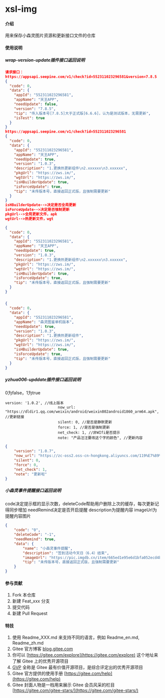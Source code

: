 # xsl-img

#### 介绍
用来保存小森灵图片资源和更新接口文件的仓库

#### 使用说明

##### wrap-version-update插件接口返回说明

```json
请求接口：
https://appsapi.seepine.com/v1/check?id=552311023296581&version=7.8.5
{
  "code": 0,
  "data": {
    "appId": "552311023296581",
    "appName": "天王APP",
    "needUpdate": false,
    "version": "7.8.5",
    "tip": "传入版本号[7.8.5]大于正式版[6.6.6]，认为是测试版本，无需更新",
    "isTest": true
  }
}
https://appsapi.seepine.com/v1/check?id=552311023296581
{
  "code": 0,
  "data": {
    "appId": "552311023296581",
    "appName": "天王APP",
    "needUpdate": true,
    "version": "1.0.3",
    "description": "1.更换热更新组件\n2.xxxxxx\n3.xxxxxx",
    "pkgUrl": "https://zws.im/󠁿󠁡󠁵󠁶󠁱󠁶󠁧",
    "wgtUrl": "https://zws.im/󠁿󠁡󠁵󠁶󠁱󠁶󠁧",
    "isHBuilderUpdate": true,
    "isForceUpdate": true,
    "tip": "未传版本号，直接返回正式版，且强制需要更新"
  }
}
isHBuilderUpdate-->决定是否全局更新
isForceUpdate-->决定是否强制更新
pkgUrl-->全局更新文件，apk
wgtUrl-->热更新文件，wgt
```

```json
{
  "code": 0,
  "data": {
    "appId": "552311023296581",
    "appName": "天王APP",
    "needUpdate": true,
    "version": "1.0.3",
    "description": "1.更换热更新组件\n2.xxxxxx\n3.xxxxxx",
    "pkgUrl": "https://zws.im/󠁿󠁡󠁵󠁶󠁱󠁶󠁧",
    "wgtUrl": "https://zws.im/󠁿󠁡󠁵󠁶󠁱󠁶󠁧",
    "isHBuilderUpdate": true,
    "isForceUpdate": true,
    "tip": "未传版本号，直接返回正式版，且强制需要更新"
  }
}
```

##### 

```json
{
  "code": 0,
  "data": {
    "appId": "552311023296581",
    "appName": "森灵图鉴单机版本",
    "needUpdate": true,
    "version": "1.0.3",
    "description": "1.更换热更新组件",
    "pkgUrl": "https://zws.im/󠁿󠁡󠁵󠁶󠁱󠁶󠁧",
    "wgtUrl": "https://zws.im/󠁿󠁡󠁵󠁶󠁱󠁶󠁧",
    "isHBuilderUpdate": true,
    "isForceUpdate": true,
    "tip": "未传版本号，直接返回正式版，且强制需要更新"
  }
}
```

##### yzhua006-upddate插件接口返回说明

0为false，1为true

```
version: '1.0.2', //线上版本
                        now_url: "https://dldir1.qq.com/weixin/android/weixin802android1860_arm64.apk", //更新链接
                        silent: 0, //是否是静默更新
                        force: 1, //是否是强制更新
                        net_check: 1, //非WIfi是否提示
                        note: "产品汪汪要改这个字的颜色", //更新内容
```



```json
{
	"version": "1.0.7", 
	"now_url": "https://zc-oss2.oss-cn-hongkong.aliyuncs.com/119%E7%89%88%E6%9C%AC.apk", 
	"silent": 0, 
	"force": 0,
	"net_check": 1,
	"note": "更新啦" 
}
```
##### 小森灵事件提醒接口返回说明
code决定提示框的显示次数，deleteCode帮助用户删除上次的缓存，每次更新记得同步增加
needRemind决定是否开启提醒
description为提醒内容
imageUrl为提醒内容图片
```json
{
    "code": "0",
    "deleteCode": "-1",
    "needRemind": true,
    "data": {
        "name": "小森灵事件提醒",
        "description": "签到活动今天日（6.4）结束",
        "imageUrl": "https://pic.imgdb.cn/item/665ed1e95e6d1bfa052ecd4b.jpg",
        "tip": "未传版本号，直接返回正式版，且强制需要更新"
    }
}
```


#### 参与贡献

1.  Fork 本仓库
2.  新建 Feat_xxx 分支
3.  提交代码
4.  新建 Pull Request


#### 特技

1.  使用 Readme\_XXX.md 来支持不同的语言，例如 Readme\_en.md, Readme\_zh.md
2.  Gitee 官方博客 [blog.gitee.com](https://blog.gitee.com)
3.  你可以 [https://gitee.com/explore](https://gitee.com/explore) 这个地址来了解 Gitee 上的优秀开源项目
4.  [GVP](https://gitee.com/gvp) 全称是 Gitee 最有价值开源项目，是综合评定出的优秀开源项目
5.  Gitee 官方提供的使用手册 [https://gitee.com/help](https://gitee.com/help)
6.  Gitee 封面人物是一档用来展示 Gitee 会员风采的栏目 [https://gitee.com/gitee-stars/](https://gitee.com/gitee-stars/)
